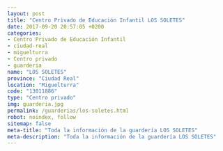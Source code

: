```yaml
---
layout: post
title: "Centro Privado de Educación Infantil LOS SOLETES"
date: 2017-09-20 20:57:05 +0200
categories:
- Centro Privado de Educación Infantil
- ciudad-real
- miguelturra
- Centro privado
- guarderia
name: "LOS SOLETES"
province: "Ciudad Real"
location: "Miguelturra"
code: "13011886"
type: "Centro privado"
img: guarderia.jpg
permalink: /guarderias/los-soletes.html
robot: noindex, follow
sitemap: false
meta-title: "Toda la información de la guardería LOS SOLETES"
meta-description: "Toda la información de la guardería LOS SOLETES"
---
```

